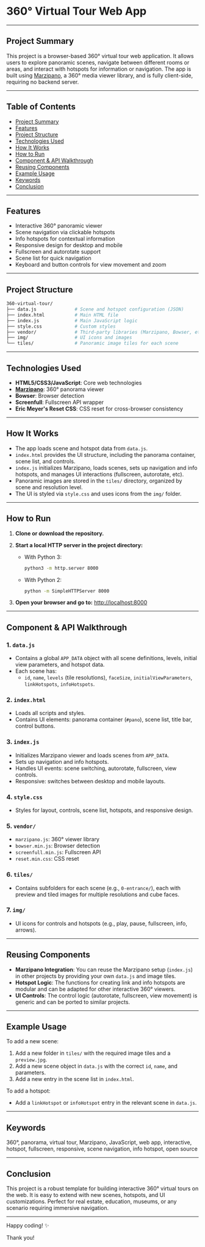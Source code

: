 # 360° Virtual Tour Web App

---

## Project Summary

This project is a browser-based 360° virtual tour web application. It allows users to explore panoramic scenes, navigate between different rooms or areas, and interact with hotspots for information or navigation. The app is built using [Marzipano](https://www.marzipano.net/), a 360° media viewer library, and is fully client-side, requiring no backend server.

---

## Table of Contents

- [Project Summary](#project-summary)
- [Features](#features)
- [Project Structure](#project-structure)
- [Technologies Used](#technologies-used)
- [How It Works](#how-it-works)
- [How to Run](#how-to-run)
- [Component & API Walkthrough](#component--api-walkthrough)
- [Reusing Components](#reusing-components)
- [Example Usage](#example-usage)
- [Keywords](#keywords)
- [Conclusion](#conclusion)

---

## Features

- Interactive 360° panoramic viewer
- Scene navigation via clickable hotspots
- Info hotspots for contextual information
- Responsive design for desktop and mobile
- Fullscreen and autorotate support
- Scene list for quick navigation
- Keyboard and button controls for view movement and zoom

---

## Project Structure

```bash
360-virtual-tour/
├── data.js              # Scene and hotspot configuration (JSON)
├── index.html           # Main HTML file
├── index.js             # Main JavaScript logic
├── style.css            # Custom styles
├── vendor/              # Third-party libraries (Marzipano, Bowser, etc.)
├── img/                 # UI icons and images
└── tiles/               # Panoramic image tiles for each scene
```

---

## Technologies Used

- **HTML5/CSS3/JavaScript**: Core web technologies
- **[Marzipano](https://www.marzipano.net/)**: 360° panorama viewer
- **Bowser**: Browser detection
- **Screenfull**: Fullscreen API wrapper
- **Eric Meyer's Reset CSS**: CSS reset for cross-browser consistency

---

## How It Works

- The app loads scene and hotspot data from `data.js`.
- `index.html` provides the UI structure, including the panorama container, scene list, and controls.
- `index.js` initializes Marzipano, loads scenes, sets up navigation and info hotspots, and manages UI interactions (fullscreen, autorotate, etc).
- Panoramic images are stored in the `tiles/` directory, organized by scene and resolution level.
- The UI is styled via `style.css` and uses icons from the `img/` folder.

---

## How to Run

1. **Clone or download the repository.**
2. **Start a local HTTP server in the project directory:**
   - With Python 3:

     ```sh
     python3 -m http.server 8000
     ```

   - With Python 2:

     ```sh
     python -m SimpleHTTPServer 8000
     ```

3. **Open your browser and go to:**
   [http://localhost:8000](http://localhost:8000)

---

## Component & API Walkthrough

### 1. `data.js`

- Contains a global `APP_DATA` object with all scene definitions, levels, initial view parameters, and hotspot data.
- Each scene has:
  - `id`, `name`, `levels` (tile resolutions), `faceSize`, `initialViewParameters`, `linkHotspots`, `infoHotspots`.

### 2. `index.html`

- Loads all scripts and styles.
- Contains UI elements: panorama container (`#pano`), scene list, title bar, control buttons.

### 3. `index.js`

- Initializes Marzipano viewer and loads scenes from `APP_DATA`.
- Sets up navigation and info hotspots.
- Handles UI events: scene switching, autorotate, fullscreen, view controls.
- Responsive: switches between desktop and mobile layouts.

### 4. `style.css`

- Styles for layout, controls, scene list, hotspots, and responsive design.

### 5. `vendor/`

- `marzipano.js`: 360° viewer library
- `bowser.min.js`: Browser detection
- `screenfull.min.js`: Fullscreen API
- `reset.min.css`: CSS reset

### 6. `tiles/`

- Contains subfolders for each scene (e.g., `0-entrance/`), each with preview and tiled images for multiple resolutions and cube faces.

### 7. `img/`

- UI icons for controls and hotspots (e.g., play, pause, fullscreen, info, arrows).

---

## Reusing Components

- **Marzipano Integration**: You can reuse the Marzipano setup (`index.js`) in other projects by providing your own `data.js` and image tiles.
- **Hotspot Logic**: The functions for creating link and info hotspots are modular and can be adapted for other interactive 360° viewers.
- **UI Controls**: The control logic (autorotate, fullscreen, view movement) is generic and can be ported to similar projects.

---

## Example Usage

To add a new scene:

1. Add a new folder in `tiles/` with the required image tiles and a `preview.jpg`.
2. Add a new scene object in `data.js` with the correct `id`, `name`, and parameters.
3. Add a new entry in the scene list in `index.html`.

To add a hotspot:

- Add a `linkHotspot` or `infoHotspot` entry in the relevant scene in `data.js`.

---

## Keywords

360°, panorama, virtual tour, Marzipano, JavaScript, web app, interactive, hotspot, fullscreen, responsive, scene navigation, info hotspot, open source

---

## Conclusion

This project is a robust template for building interactive 360° virtual tours on the web. It is easy to extend with new scenes, hotspots, and UI customizations. Perfect for real estate, education, museums, or any scenario requiring immersive navigation.

---

Happy coding! :sparkles:

Thank you!
